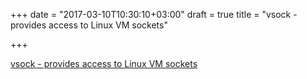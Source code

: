 +++
date = "2017-03-10T10:30:10+03:00"
draft = true
title = "vsock - provides access to Linux VM sockets"

+++

<p><a href="https://github.com/mdlayher/vsock">vsock - provides access to Linux VM sockets</a></p>
